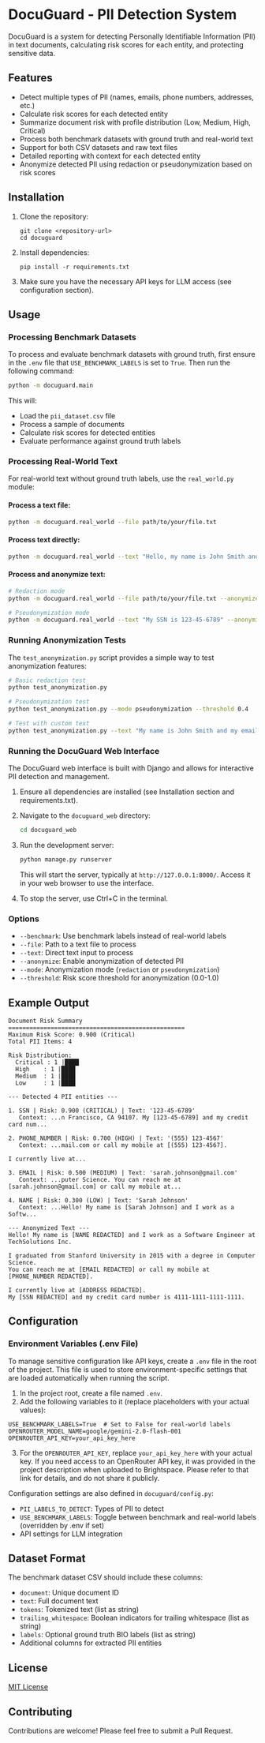 # DocuGuard - PII Detection System

DocuGuard is a system for detecting Personally Identifiable Information (PII) in text documents, calculating risk scores for each entity, and protecting sensitive data.

## Features

- Detect multiple types of PII (names, emails, phone numbers, addresses, etc.)
- Calculate risk scores for each detected entity
- Summarize document risk with profile distribution (Low, Medium, High, Critical)
- Process both benchmark datasets with ground truth and real-world text
- Support for both CSV datasets and raw text files
- Detailed reporting with context for each detected entity
- Anonymize detected PII using redaction or pseudonymization based on risk scores

## Installation

1. Clone the repository:
   ```
   git clone <repository-url>
   cd docuguard
   ```

2. Install dependencies:
   ```
   pip install -r requirements.txt
   ```

3. Make sure you have the necessary API keys for LLM access (see configuration section).

## Usage

### Processing Benchmark Datasets

To process and evaluate benchmark datasets with ground truth, first ensure in the `.env` file that `USE_BENCHMARK_LABELS` is set to `True`. Then run the following command:

```bash
python -m docuguard.main
```

This will:
- Load the `pii_dataset.csv` file
- Process a sample of documents
- Calculate risk scores for detected entities
- Evaluate performance against ground truth labels

### Processing Real-World Text

For real-world text without ground truth labels, use the `real_world.py` module:

#### Process a text file:

```bash
python -m docuguard.real_world --file path/to/your/file.txt
```

#### Process text directly:

```bash
python -m docuguard.real_world --text "Hello, my name is John Smith and my email is john@example.com"
```

#### Process and anonymize text:

```bash
# Redaction mode
python -m docuguard.real_world --file path/to/your/file.txt --anonymize --mode redaction --threshold 0.5

# Pseudonymization mode
python -m docuguard.real_world --text "My SSN is 123-45-6789" --anonymize --mode pseudonymization --threshold 0.3
```

### Running Anonymization Tests

The `test_anonymization.py` script provides a simple way to test anonymization features:

```bash
# Basic redaction test
python test_anonymization.py

# Pseudonymization test
python test_anonymization.py --mode pseudonymization --threshold 0.4

# Test with custom text
python test_anonymization.py --text "My name is John Smith and my email is john@example.com"
```

### Running the DocuGuard Web Interface

The DocuGuard web interface is built with Django and allows for interactive PII detection and management.

1. Ensure all dependencies are installed (see Installation section and requirements.txt).
2. Navigate to the `docuguard_web` directory:
   ```bash
   cd docuguard_web
   ```

3. Run the development server:
   ```bash
   python manage.py runserver
   ```
   This will start the server, typically at `http://127.0.0.1:8000/`. Access it in your web browser to use the interface.

4. To stop the server, use Ctrl+C in the terminal.

### Options

- `--benchmark`: Use benchmark labels instead of real-world labels
- `--file`: Path to a text file to process
- `--text`: Direct text input to process
- `--anonymize`: Enable anonymization of detected PII
- `--mode`: Anonymization mode (`redaction` or `pseudonymization`)
- `--threshold`: Risk score threshold for anonymization (0.0-1.0)

## Example Output

```
Document Risk Summary
==================================================
Maximum Risk Score: 0.900 (Critical)
Total PII Items: 4

Risk Distribution:
  Critical : 1 |████
  High    : 1 |████
  Medium  : 1 |████
  Low     : 1 |████

--- Detected 4 PII entities ---

1. SSN | Risk: 0.900 (CRITICAL) | Text: '123-45-6789'
   Context: ...n Francisco, CA 94107. My [123-45-6789] and my credit card num...

2. PHONE_NUMBER | Risk: 0.700 (HIGH) | Text: '(555) 123-4567'
   Context: ...mail.com or call my mobile at [(555) 123-4567].

I currently live at...

3. EMAIL | Risk: 0.500 (MEDIUM) | Text: 'sarah.johnson@gmail.com'
   Context: ...puter Science. You can reach me at [sarah.johnson@gmail.com] or call my mobile at...

4. NAME | Risk: 0.300 (LOW) | Text: 'Sarah Johnson'
   Context: ...Hello! My name is [Sarah Johnson] and I work as a Softw...

--- Anonymized Text ---
Hello! My name is [NAME REDACTED] and I work as a Software Engineer at TechSolutions Inc.

I graduated from Stanford University in 2015 with a degree in Computer Science. 
You can reach me at [EMAIL REDACTED] or call my mobile at [PHONE_NUMBER REDACTED].

I currently live at [ADDRESS REDACTED].
My [SSN REDACTED] and my credit card number is 4111-1111-1111-1111.
```

## Configuration

### Environment Variables (.env File)

To manage sensitive configuration like API keys, create a `.env` file in the root of the project. This file is used to store environment-specific settings that are loaded automatically when running the script.

1. In the project root, create a file named `.env`.
2. Add the following variables to it (replace placeholders with your actual values):

```
USE_BENCHMARK_LABELS=True  # Set to False for real-world labels
OPENROUTER_MODEL_NAME=google/gemini-2.0-flash-001
OPENROUTER_API_KEY=your_api_key_here
```

3. For the `OPENROUTER_API_KEY`, replace `your_api_key_here` with your actual key. If you need access to an OpenRouter API key, it was provided in the project description when uploaded to Brightspace. Please refer to that link for details, and do not share it publicly.

Configuration settings are also defined in `docuguard/config.py`:

- `PII_LABELS_TO_DETECT`: Types of PII to detect
- `USE_BENCHMARK_LABELS`: Toggle between benchmark and real-world labels (overridden by .env if set)
- API settings for LLM integration

## Dataset Format

The benchmark dataset CSV should include these columns:
- `document`: Unique document ID
- `text`: Full document text
- `tokens`: Tokenized text (list as string)
- `trailing_whitespace`: Boolean indicators for trailing whitespace (list as string)
- `labels`: Optional ground truth BIO labels (list as string)
- Additional columns for extracted PII entities

## License

[MIT License](LICENSE)

## Contributing

Contributions are welcome! Please feel free to submit a Pull Request. 